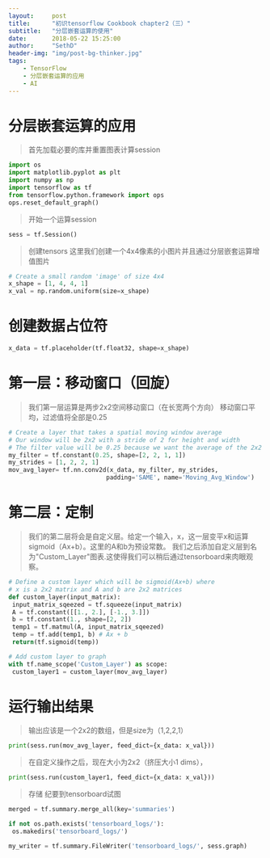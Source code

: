 ```yaml
---
layout:     post
title:      "初识tensorflow Cookbook chapter2（三）"
subtitle:   "分层嵌套运算的使用"
date:       2018-05-22 15:25:00
author:     "SethD"
header-img: "img/post-bg-thinker.jpg"
tags:
    - TensorFlow
    - 分层嵌套运算的应用
    - AI
---
```


# 分层嵌套运算的应用
> 首先加载必要的库并重置图表计算session

```Python
import os
import matplotlib.pyplot as plt
import numpy as np
import tensorflow as tf
from tensorflow.python.framework import ops
ops.reset_default_graph()
```

> 开始一个运算session
```Python
sess = tf.Session()
```

> 创建tensors
这里我们创建一个4x4像素的小图片并且通过分层嵌套运算增值图片
```Python
# Create a small random 'image' of size 4x4
x_shape = [1, 4, 4, 1]
x_val = np.random.uniform(size=x_shape)
```

# 创建数据占位符
```Python
x_data = tf.placeholder(tf.float32, shape=x_shape)
```

# 第一层：移动窗口（回旋）
> 我们第一层运算是两步2x2空间移动窗口（在长宽两个方向）
  移动窗口平均，过滤值将全部是0.25
  
 ```Python
# Create a layer that takes a spatial moving window average
# Our window will be 2x2 with a stride of 2 for height and width
# The filter value will be 0.25 because we want the average of the 2x2 window
my_filter = tf.constant(0.25, shape=[2, 2, 1, 1])
my_strides = [1, 2, 2, 1]
mov_avg_layer= tf.nn.conv2d(x_data, my_filter, my_strides,
                            padding='SAME', name='Moving_Avg_Window')
```

# 第二层：定制
> 我们的第二层将会是自定义层。给定一个输入，x，这一层变平x和运算sigmoid（Ax+b）。这里的A和b为预设常数。
  我们之后添加自定义层到名为"Custom_Layer"图表.这使得我们可以稍后通过tensorboard来肉眼观察。
  
   ```Python
# Define a custom layer which will be sigmoid(Ax+b) where
# x is a 2x2 matrix and A and b are 2x2 matrices
def custom_layer(input_matrix):
    input_matrix_sqeezed = tf.squeeze(input_matrix)
    A = tf.constant([[1., 2.], [-1., 3.]])
    b = tf.constant(1., shape=[2, 2])
    temp1 = tf.matmul(A, input_matrix_sqeezed)
    temp = tf.add(temp1, b) # Ax + b
    return(tf.sigmoid(temp))

# Add custom layer to graph
with tf.name_scope('Custom_Layer') as scope:
    custom_layer1 = custom_layer(mov_avg_layer)
```

# 运行输出结果

> 输出应该是一个2x2的数组，但是size为（1,2,2,1）
   ```Python
print(sess.run(mov_avg_layer, feed_dict={x_data: x_val}))
```

> 在自定义操作之后，现在大小为2x2（挤压大小1 dims），
   ```Python
print(sess.run(custom_layer1, feed_dict={x_data: x_val}))
```

> 存储 纪要到tensorboard试图
   ```Python
merged = tf.summary.merge_all(key='summaries')

if not os.path.exists('tensorboard_logs/'):
    os.makedirs('tensorboard_logs/')

my_writer = tf.summary.FileWriter('tensorboard_logs/', sess.graph)
```